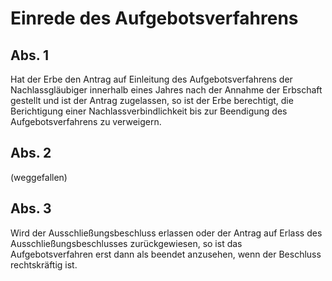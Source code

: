 # Einrede des Aufgebotsverfahrens



## Abs. 1

 Hat der Erbe den Antrag auf Einleitung des Aufgebotsverfahrens der Nachlassgläubiger innerhalb eines Jahres nach der Annahme der Erbschaft gestellt und ist der Antrag zugelassen, so ist der Erbe berechtigt, die Berichtigung einer Nachlassverbindlichkeit bis zur Beendigung des Aufgebotsverfahrens zu verweigern.

## Abs. 2

 (weggefallen)

## Abs. 3

 Wird der Ausschließungsbeschluss erlassen oder der Antrag auf Erlass des Ausschließungsbeschlusses zurückgewiesen, so ist das Aufgebotsverfahren erst dann als beendet anzusehen, wenn der Beschluss rechtskräftig ist. 

